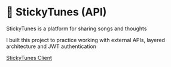 # 🎵 StickyTunes (API)

StickyTunes is a platform for sharing songs and thoughts

I built this project to practice working with external APIs, layered architecture and JWT authentication

[StickyTunes Client](https://github.com/yildiz-fatih/StickyTunes-Client)
